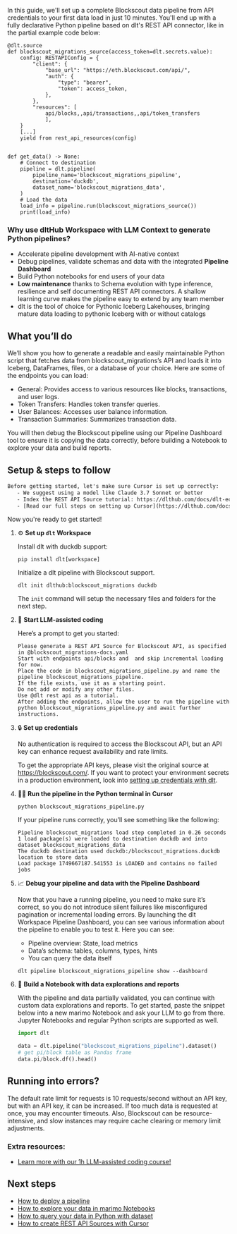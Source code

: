 In this guide, we'll set up a complete Blockscout data pipeline from API credentials to your first data load in just 10 minutes. You'll end up with a fully declarative Python pipeline based on dlt's REST API connector, like in the partial example code below:

```python-outcome
@dlt.source
def blockscout_migrations_source(access_token=dlt.secrets.value):
    config: RESTAPIConfig = {
        "client": {
            "base_url": "https://eth.blockscout.com/api/",
            "auth": {
                "type": "bearer",
                "token": access_token,
            },
        },
        "resources": [
            api/blocks,,api/transactions,,api/token_transfers
            ],
    }
    [...]
    yield from rest_api_resources(config)


def get_data() -> None:
    # Connect to destination
    pipeline = dlt.pipeline(
        pipeline_name='blockscout_migrations_pipeline',
        destination='duckdb',
        dataset_name='blockscout_migrations_data', 
    )
    # Load the data
    load_info = pipeline.run(blockscout_migrations_source())
    print(load_info) 
```

### Why use dltHub Workspace with LLM Context to generate Python pipelines?

- Accelerate pipeline development with AI-native context
- Debug pipelines, validate schemas and data with the integrated **Pipeline Dashboard**
- Build Python notebooks for end users of your data
- **Low maintenance** thanks to Schema evolution with type inference, resilience and self documenting REST API connectors. A shallow learning curve makes the pipeline easy to extend by any team member
- dlt is the tool of choice for Pythonic Iceberg Lakehouses, bringing mature data loading to pythonic Iceberg with or without catalogs

## What you’ll do

We’ll show you how to generate a readable and easily maintainable Python script that fetches data from blockscout_migrations’s API and loads it into Iceberg, DataFrames, files, or a database of your choice. Here are some of the endpoints you can load:

- General: Provides access to various resources like blocks, transactions, and user logs.
- Token Transfers: Handles token transfer queries.
- User Balances: Accesses user balance information.
- Transaction Summaries: Summarizes transaction data.

You will then debug the Blockscout pipeline using our Pipeline Dashboard tool to ensure it is copying the data correctly, before building a Notebook to explore your data and build reports.

## Setup & steps to follow

```default
Before getting started, let's make sure Cursor is set up correctly:
   - We suggest using a model like Claude 3.7 Sonnet or better
   - Index the REST API Source tutorial: https://dlthub.com/docs/dlt-ecosystem/verified-sources/rest_api/ and add it to context as **@dlt rest api**
   - [Read our full steps on setting up Cursor](https://dlthub.com/docs/dlt-ecosystem/llm-tooling/cursor-restapi#23-configuring-cursor-with-documentation)
```

Now you're ready to get started!

1. ⚙️ **Set up `dlt` Workspace**
    
    Install dlt with duckdb support:
    ```shell
    pip install dlt[workspace]
    ```

    Initialize a dlt pipeline with Blockscout support.
    ```shell
    dlt init dlthub:blockscout_migrations duckdb
    ```

    The `init` command will setup the necessary files and folders for the next step.
    
2. 🤠 **Start LLM-assisted coding**
    
    Here’s a prompt to get you started:
    
    ```prompt
    Please generate a REST API Source for Blockscout API, as specified in @blockscout_migrations-docs.yaml 
    Start with endpoints api/blocks and  and skip incremental loading for now. 
    Place the code in blockscout_migrations_pipeline.py and name the pipeline blockscout_migrations_pipeline. 
    If the file exists, use it as a starting point. 
    Do not add or modify any other files. 
    Use @dlt rest api as a tutorial. 
    After adding the endpoints, allow the user to run the pipeline with python blockscout_migrations_pipeline.py and await further instructions.
    ```

    
3. 🔒 **Set up credentials** 
    
    No authentication is required to access the Blockscout API, but an API key can enhance request availability and rate limits.
    
    To get the appropriate API keys, please visit the original source at https://blockscout.com/.
    If you want to protect your environment secrets in a production environment, look into [setting up credentials with dlt](https://dlthub.com/docs/walkthroughs/add_credentials).
    
4. 🏃‍♀️ **Run the pipeline in the Python terminal in Cursor**
    
    ```shell
    python blockscout_migrations_pipeline.py
    ```
    
    If your pipeline runs correctly, you’ll see something like the following:
    
    ```shell
    Pipeline blockscout_migrations load step completed in 0.26 seconds
    1 load package(s) were loaded to destination duckdb and into dataset blockscout_migrations_data
    The duckdb destination used duckdb:/blockscout_migrations.duckdb location to store data
    Load package 1749667187.541553 is LOADED and contains no failed jobs
    ```
    
5. 📈 **Debug your pipeline and data with the Pipeline Dashboard**

    Now that you have a running pipeline, you need to make sure it’s correct, so you do not introduce silent failures like misconfigured pagination or incremental loading errors. By launching the dlt Workspace Pipeline Dashboard, you can see various information about the pipeline to enable you to test it. Here you can see:
    - Pipeline overview: State, load metrics
    - Data’s schema: tables, columns, types, hints
    - You can query the data itself
    
    ```shell
    dlt pipeline blockscout_migrations_pipeline show --dashboard
    ```
    
6. 🐍 **Build a Notebook with data explorations and reports**

    With the pipeline and data partially validated, you can continue with custom data explorations and reports. To get started, paste the snippet below into a new marimo Notebook and ask your LLM to go from there. Jupyter Notebooks and regular Python scripts are supported as well.

    
    ```python
    import dlt

   data = dlt.pipeline("blockscout_migrations_pipeline").dataset()
   # get pi/block table as Pandas frame
   data.pi/block.df().head()
    ```

## Running into errors?

The default rate limit for requests is 10 requests/second without an API key, but with an API key, it can be increased. If too much data is requested at once, you may encounter timeouts. Also, Blockscout can be resource-intensive, and slow instances may require cache clearing or memory limit adjustments.

### Extra resources:

- [Learn more with our 1h LLM-assisted coding course!](https://www.youtube.com/watch?v=GGid70rnJuM)

## Next steps

- [How to deploy a pipeline](https://dlthub.com/docs/walkthroughs/deploy-a-pipeline)
- [How to explore your data in marimo Notebooks](https://dlthub.com/docs/general-usage/dataset-access/marimo)
- [How to query your data in Python with dataset](https://dlthub.com/docs/general-usage/dataset-access/dataset)
- [How to create REST API Sources with Cursor](https://dlthub.com/docs/dlt-ecosystem/llm-tooling/cursor-restapi)